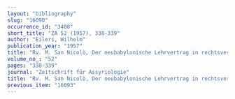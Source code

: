 ```yaml
---
layout: "bibliography"
slug: "16090"
occurrence_id: "3408"
short_title: "ZA 52 (1957), 338-339"
author: "Eilers, Wilhelm"
publication_year: "1957"
title: "Rv. M. San Nicolò, Der neubabylonische Lehrvertrag in rechtsvergleichender Betrachtung (1950)"
volume_no_: "52"
pages: "338-339"
journal: "Zeitschrift für Assyriologie"
title: "Rv. M. San Nicolò, Der neubabylonische Lehrvertrag in rechtsvergleichender Betrachtung (1950)"
previous_item: "16093"
---
```


